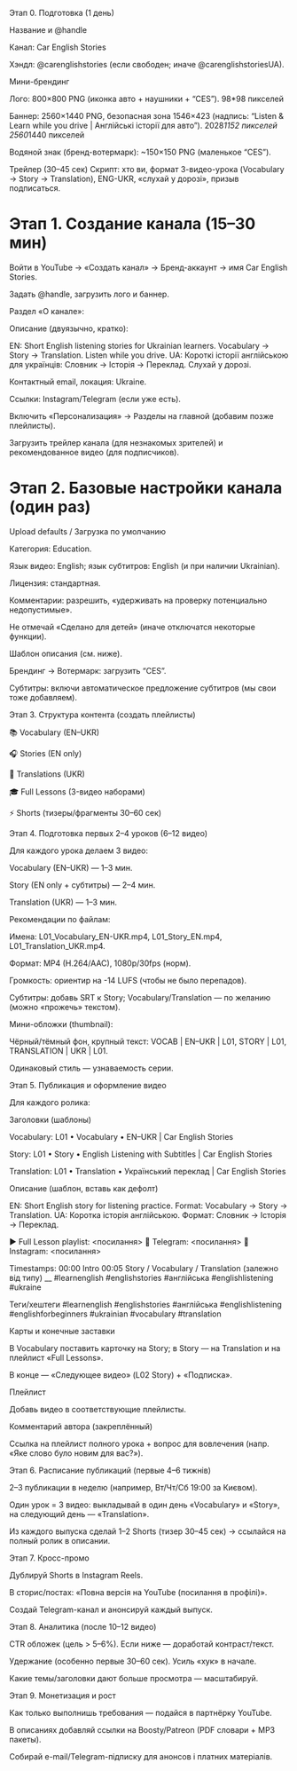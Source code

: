 Этап 0. Подготовка (1 день)

Название и @handle

Канал: Car English Stories

Хэндл: @carenglishstories (если свободен; иначе @carenglishstoriesUA).

Мини-брендинг

Лого: 800×800 PNG (иконка авто + наушники + “CES”).
98*98 пикселей

Баннер: 2560×1440 PNG, безопасная зона 1546×423 (надпись: “Listen & Learn while you drive | Англійські історії для авто”).
2028*1152 пикселей
2560*1440 пикселей

Водяной знак (бренд-вотермарк): ~150×150 PNG (маленькое “CES”).

Трейлер (30–45 сек)
Скрипт: хто ви, формат 3-видео-урока (Vocabulary → Story → Translation), ENG-UKR, «слухай у дорозі», призыв подписаться.

# Этап 1. Создание канала (15–30 мин)

Войти в YouTube → «Создать канал» → Бренд-аккаунт → имя Car English Stories.

Задать @handle, загрузить лого и баннер.

Раздел «О канале»:

Описание (двуязычно, кратко):

EN: Short English listening stories for Ukrainian learners. Vocabulary → Story → Translation. Listen while you drive.
UA: Короткі історії англійською для українців: Словник → Історія → Переклад. Слухай у дорозі.

Контактный email, локация: Ukraine.

Ссылки: Instagram/Telegram (если уже есть).

Включить «Персонализация» → Разделы на главной (добавим позже плейлисты).

Загрузить трейлер канала (для незнакомых зрителей) и рекомендованное видео (для подписчиков).

# Этап 2. Базовые настройки канала (один раз)

Upload defaults / Загрузка по умолчанию

Категория: Education.

Язык видео: English; язык субтитров: English (и при наличии Ukrainian).

Лицензия: стандартная.

Комментарии: разрешить, «удерживать на проверку потенциально недопустимые».

Не отмечай «Сделано для детей» (иначе отключатся некоторые функции).

Шаблон описания (см. ниже).

Брендинг → Вотермарк: загрузить “CES”.

Субтитры: включи автоматическое предложение субтитров (мы свои тоже добавляем).

Этап 3. Структура контента (создать плейлисты)

📚 Vocabulary (EN–UKR)

🎧 Stories (EN only)

🔄 Translations (UKR)

🎓 Full Lessons (3-видео наборами)

⚡ Shorts (тизеры/фрагменты 30–60 сек)

Этап 4. Подготовка первых 2–4 уроков (6–12 видео)

Для каждого урока делаем 3 видео:

Vocabulary (EN–UKR) — 1–3 мин.

Story (EN only + субтитры) — 2–4 мин.

Translation (UKR) — 1–3 мин.

Рекомендации по файлам:

Имена: L01_Vocabulary_EN-UKR.mp4, L01_Story_EN.mp4, L01_Translation_UKR.mp4.

Формат: MP4 (H.264/AAC), 1080p/30fps (норм).

Громкость: ориентир на -14 LUFS (чтобы не было перепадов).

Субтитры: добавь SRT к Story; Vocabulary/Translation — по желанию (можно «прожечь» текстом).

Мини-обложки (thumbnail):

Чёрный/тёмный фон, крупный текст: VOCAB | EN–UKR | L01, STORY | L01, TRANSLATION | UKR | L01.

Одинаковый стиль — узнаваемость серии.

Этап 5. Публикация и оформление видео

Для каждого ролика:

Заголовки (шаблоны)

Vocabulary: L01 • Vocabulary • EN–UKR | Car English Stories

Story: L01 • Story • English Listening with Subtitles | Car English Stories

Translation: L01 • Translation • Український переклад | Car English Stories

Описание (шаблон, вставь как дефолт)

EN: Short English story for listening practice. Format: Vocabulary → Story → Translation.
UA: Коротка історія англійською. Формат: Словник → Історія → Переклад.

▶ Full Lesson playlist: <посилання>
📲 Telegram: <посилання>
📸 Instagram: <посилання>

Timestamps:
00:00 Intro
00:05 Story / Vocabulary / Translation (залежно від типу)
__ 
#learnenglish #englishstories #англійська #englishlistening #ukraine


Теги/хештеги
#learnenglish #englishstories #англійська #englishlistening #englishforbeginners #ukrainian #vocabulary #translation

Карты и конечные заставки

В Vocabulary поставить карточку на Story; в Story — на Translation и на плейлист «Full Lessons».

В конце — «Следующее видео» (L02 Story) + «Подписка».

Плейлист

Добавь видео в соответствующие плейлисты.

Комментарий автора (закреплённый)

Ссылка на плейлист полного урока + вопрос для вовлечения (напр. «Яке слово було новим для вас?»).

Этап 6. Расписание публикаций (первые 4–6 тижнів)

2–3 публикации в неделю (например, Вт/Чт/Сб 19:00 за Києвом).

Один урок = 3 видео: выкладывай в один день «Vocabulary» и «Story», на следующий день — «Translation».

Из каждого выпуска сделай 1–2 Shorts (тизер 30–45 сек) → ссылайся на полный ролик в описании.

Этап 7. Кросс-промо

Дублируй Shorts в Instagram Reels.

В сторис/постах: «Повна версія на YouTube (посилання в профілі)».

Создай Telegram-канал и анонсируй каждый выпуск.

Этап 8. Аналитика (после 10–12 видео)

CTR обложек (цель > 5–6%). Если ниже — доработай контраст/текст.

Удержание (особенно первые 30–60 сек). Усиль «хук» в начале.

Какие темы/заголовки дают больше просмотра — масштабируй.

Этап 9. Монетизация и рост

Как только выполнишь требования — подайся в партнёрку YouTube.

В описаниях добавляй ссылки на Boosty/Patreon (PDF словари + MP3 пакеты).

Собирай e-mail/Telegram-підписку для анонсов і платних матеріалів.
